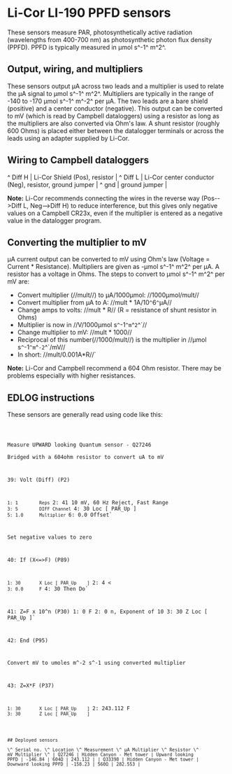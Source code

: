 # Li-Cor LI-190 PPFD sensors

These sensors measure PAR, photosynthetically active radiation
(wavelengths from 400-700 nm) as photosynthetic photon flux density
(PPFD). PPFD is typically measured in μmol s^-1^ m^2^.

## Output, wiring, and multipliers

These sensors output μA across two leads and a multiplier is used to
relate the μA signal to μmol s^-1^ m^2^. Multipliers are typically in
the range of -140 to -170 μmol s^-1^ m^-2^ per μA. The two leads are a
bare shield (positive) and a center conductor (negative). This output
can be converted to mV (which is read by Campbell dataloggers) using a
resistor as long as the multipliers are also converted via Ohm's law. A
shunt resistor (roughly 600 Ohms) is placed either between the
datalogger terminals or across the leads using an adapter supplied by
Li-Cor.

Wiring to Campbell dataloggers
------------------------------

\^ Diff H | Li-Cor Shield (Pos), resistor | \^ Diff L | Li-Cor center
conductor (Neg), resistor, ground jumper | \^ gnd | ground jumper |

 **Note:** Li-Cor recommends connecting the wires in the reverse
        way (Pos-->Diff L, Neg-->Diff H) to reduce interference,
        but this gives only negative values on a Campbell CR23x, even if
        the multiplier is entered as a negative value in the
        datalogger program.

Converting the multiplier to mV
-------------------------------

μA current output can be converted to mV using Ohm's law (Voltage =
Current \* Resistance). Multipliers are given as -μmol s^-1^ m^2^ per
μA. A resistor has a voltage in Ohms. The steps to convert to μmol s^-1^
m^2^ per mV are:

- Convert multiplier (//mult//) to μA/1000μmol: //1000μmol/mult//
- Convert multiplier from μA to A: //mult * 1A/10`^`6`^`μA//
- Change amps to volts: //mult * R// (R = resistance of shunt resistor in Ohms)
- Multiplier is now in //V/1000μmol s`^`-1`^m`^`2`^`//
- Change multiplier to mV: //mult * 1000//
- Reciprocal of this number(//1000/mult//) is the multiplier in //μmol s`^`-1`^m`^`-2`^`/mV//
- In short: //mult/0.001A*R//`

 **Note:** Li-Cor and Campbell recommend a 604 Ohm resistor.
        There may be problems especially with higher resistances.

## EDLOG instructions

These sensors are generally read using code like this:

<code>

Measure UPWARD looking Quantum sensor - Q27246\
Bridged with a 604ohm resistor to convert uA to mV

39: Volt (Diff) (P2)

`1: 1        Reps
`2: 41       10 mV, 60 Hz Reject, Fast Range
`3: 5        DIFF Channel
`4: 30       Loc [ PAR_Up    ]
`5: 1.0      Multiplier
`6: 0.0      Offset`

Set negative values to zero

40: If (X&lt;=>F) (P89)

`1: 30       X Loc [ PAR_Up    ]
`2: 4        <
`3: 0.0      F
`4: 30       Then Do`

   41:  Z=F x 10^n (P30)
    1: 0        F
    2: 0        n, Exponent of 10
    3: 30       Z Loc [ PAR_Up    ]`

42: End (P95)

Convert mV to umoles m\^-2 s\^-1 using converted multiplier

43: Z=X\*F (P37)

`1: 30       X Loc [ PAR_Up    ]
`2: 243.112  F
`3: 30       Z Loc [ PAR_Up    ]`

~~~

## Deployed sensors

\^ Serial no. \^ Location \^ Measurement \^ μA Multiplier \^ Resistor \^
mV Multiplier \^ | Q27246 | Hidden Canyon - Met tower | Upward looking
PPFD | -146.84 | 604Ω | 243.112 | | Q33398 | Hidden Canyon - Met tower |
Downward looking PPFD | -158.23 | 560Ω | 282.553 |
